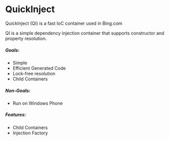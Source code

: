 QuickInject
===========

QuickInject (QI) is a fast IoC container used in Bing.com

QI is a simple dependency injection container that supports constructor and property resolution. 

##### Goals:

 * Simple
 * Efficient Generated Code
 * Lock-free resolution
 * Child Containers

##### Non-Goals:

 * Run on Windows Phone

##### Features:

 * Child Containers
 * Injection Factory